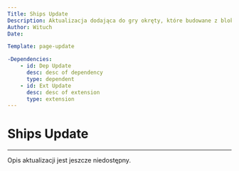```yaml
---
Title: Ships Update
Description: Aktualizacja dodająca do gry okręty, które budowane z bloków w portach - oparte o mod Ships by Cuchaz
Author: Wituch
Date:

Template: page-update

-Dependencies:
    - id: Dep Update
      desc: desc of dependency
      type: dependent
    - id: Ext Update
      desc: desc of extension
      type: extension
---
```


# Ships Update
-----

Opis aktualizacji jest jeszcze niedostępny.
